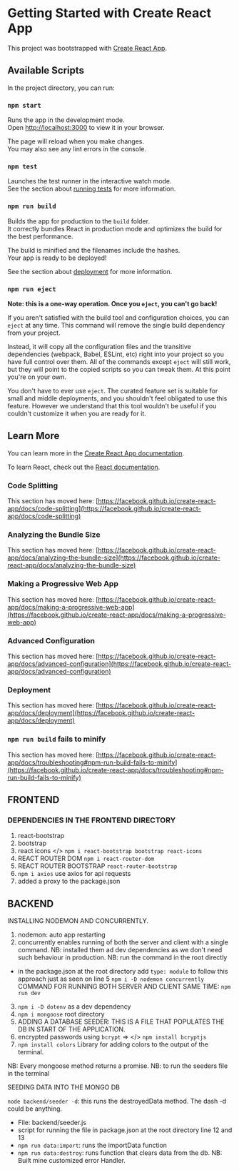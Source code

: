 # Getting Started with Create React App

This project was bootstrapped with [Create React App](https://github.com/facebook/create-react-app).

## Available Scripts

In the project directory, you can run:

### `npm start`

Runs the app in the development mode.\
Open [http://localhost:3000](http://localhost:3000) to view it in your browser.

The page will reload when you make changes.\
You may also see any lint errors in the console.

### `npm test`

Launches the test runner in the interactive watch mode.\
See the section about [running tests](https://facebook.github.io/create-react-app/docs/running-tests) for more information.

### `npm run build`

Builds the app for production to the `build` folder.\
It correctly bundles React in production mode and optimizes the build for the best performance.

The build is minified and the filenames include the hashes.\
Your app is ready to be deployed!

See the section about [deployment](https://facebook.github.io/create-react-app/docs/deployment) for more information.

### `npm run eject`

**Note: this is a one-way operation. Once you `eject`, you can't go back!**

If you aren't satisfied with the build tool and configuration choices, you can `eject` at any time. This command will remove the single build dependency from your project.

Instead, it will copy all the configuration files and the transitive dependencies (webpack, Babel, ESLint, etc) right into your project so you have full control over them. All of the commands except `eject` will still work, but they will point to the copied scripts so you can tweak them. At this point you're on your own.

You don't have to ever use `eject`. The curated feature set is suitable for small and middle deployments, and you shouldn't feel obligated to use this feature. However we understand that this tool wouldn't be useful if you couldn't customize it when you are ready for it.

## Learn More

You can learn more in the [Create React App documentation](https://facebook.github.io/create-react-app/docs/getting-started).

To learn React, check out the [React documentation](https://reactjs.org/).

### Code Splitting

This section has moved here: [https://facebook.github.io/create-react-app/docs/code-splitting](https://facebook.github.io/create-react-app/docs/code-splitting)

### Analyzing the Bundle Size

This section has moved here: [https://facebook.github.io/create-react-app/docs/analyzing-the-bundle-size](https://facebook.github.io/create-react-app/docs/analyzing-the-bundle-size)

### Making a Progressive Web App

This section has moved here: [https://facebook.github.io/create-react-app/docs/making-a-progressive-web-app](https://facebook.github.io/create-react-app/docs/making-a-progressive-web-app)

### Advanced Configuration

This section has moved here: [https://facebook.github.io/create-react-app/docs/advanced-configuration](https://facebook.github.io/create-react-app/docs/advanced-configuration)

### Deployment

This section has moved here: [https://facebook.github.io/create-react-app/docs/deployment](https://facebook.github.io/create-react-app/docs/deployment)

### `npm run build` fails to minify

This section has moved here: [https://facebook.github.io/create-react-app/docs/troubleshooting#npm-run-build-fails-to-minify](https://facebook.github.io/create-react-app/docs/troubleshooting#npm-run-build-fails-to-minify)


## FRONTEND 
### DEPENDENCIES IN THE FRONTEND DIRECTORY 
1. react-bootstrap 
2. bootstrap 
3. react icons
</> `npm i react-bootstrap bootstrap react-icons`
4. REACT ROUTER DOM `npm i react-router-dom`
5. REACT ROUTER BOOTSTRAP `react-router-bootstrap`
6. `npm i axios` use axios for api requests
7. added a proxy to the package.json

## BACKEND 

INSTALLING NODEMON AND CONCURRENTLY.
1. nodemon: auto app restarting
2. concurrently enables running of both the server and client with a single command.
NB: installed them ad dev dependencies as we don't need such behaviour in production.
NB: run the command in the root directly 
- in the package.json at the root directory add `type: module` to follow this approach just as seen on line 5
`npm i -D nodemon concurrently`
COMMAND FOR RUNNING BOTH SERVER AND CLIENT SAME TIME: `npm run dev`
3. `npm i -D dotenv` as a dev dependency
4. `npm i mongoose` root directory 
5. ADDING A DATABASE SEEDER: THIS IS A FILE THAT POPULATES THE DB IN START OF THE APPLICATION. 
6. encrypted passwords using `bcrypt` => </> `npm install bcryptjs`
7. `npm install colors` Library for adding colors to the output of the terminal.

NB: Every mongoose method returns a promise.
NB: to run the seeders file in the terminal 

SEEDING DATA INTO THE MONGO DB

`node backend/seeder -d`: this runs the destroyedData method. The dash -d could be anything.

- File: backend/seeder.js
- script for running the file in package.json at the root directory line 12 and 13
- `npm run data:import`: runs the importData function
- `npm run data:destroy`: runs function that clears data from the db.
NB: Built mine customized error Handler.

